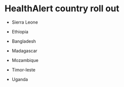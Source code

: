 # HealthAlert country roll out


* Sierra Leone

* Ethiopia

* Bangladesh

* Madagascar

* Mozambique

* Timor-leste

* Uganda
